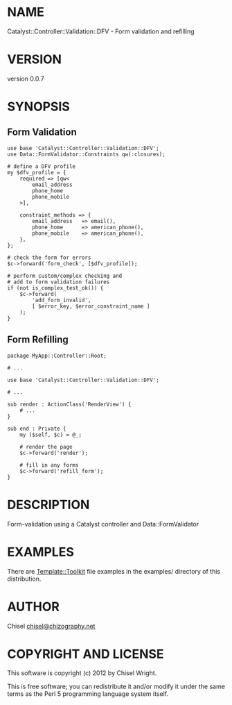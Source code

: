 # NAME

Catalyst::Controller::Validation::DFV - Form validation and refilling

# VERSION

version 0.0.7

# SYNOPSIS

## Form Validation

    use base 'Catalyst::Controller::Validation::DFV';
    use Data::FormValidator::Constraints qw(:closures);

    # define a DFV profile
    my $dfv_profile = {
        required => [qw<
            email_address
            phone_home
            phone_mobile
        >],

        constraint_methods => {
            email_address   => email(),
            phone_home      => american_phone(),
            phone_mobile    => american_phone(),
        },
    };

    # check the form for errors
    $c->forward('form_check', [$dfv_profile]);

    # perform custom/complex checking and
    # add to form validation failures
    if (not is_complex_test_ok()) {
        $c->forward(
            'add_form_invalid',
            [ $error_key, $error_constraint_name ]
        );
    }

## Form Refilling

    package MyApp::Controller::Root;

    # ...

    use base 'Catalyst::Controller::Validation::DFV';

    # ...

    sub render : ActionClass('RenderView') {
        # ...
    }

    sub end : Private {
        my ($self, $c) = @_;

        # render the page
        $c->forward('render');

        # fill in any forms
        $c->forward('refill_form');
    }

# DESCRIPTION

Form-validation using a Catalyst controller and Data::FormValidator

# EXAMPLES

There are [Template::Toolkit](http://search.cpan.org/perldoc?Template::Toolkit) file examples in the examples/ directory of
this distribution.

# AUTHOR

Chisel <chisel@chizography.net>

# COPYRIGHT AND LICENSE

This software is copyright (c) 2012 by Chisel Wright.

This is free software; you can redistribute it and/or modify it under
the same terms as the Perl 5 programming language system itself.